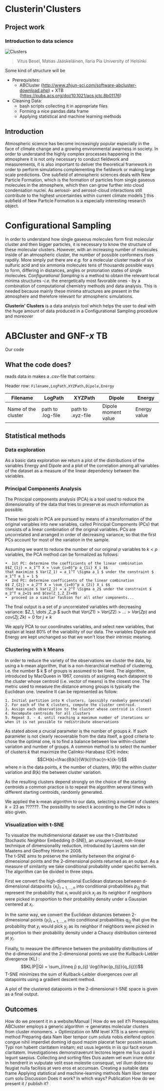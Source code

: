# Clusterin'Clusters

## Project work
### Introduction to data science

![Clusters](Archive/Images/BackgroundMol_crop.png)

>Vitus Besel, Matias Jääskeläinen, Ilaria Pia
University of Helsinki

Some kind of structure will be

- Prerequisites:  
  - ABCluster (http://www.zhjun-sci.com/software-abcluster-download.php) + XTB (https://pubs.acs.org/doi/10.1021/acs.jctc.8b01176)
- Cleaning Data:  
  - bash scripts collecting it in appropriate files  
  - Forming a nice pandas data frame  
  - Applying statistical and machine learning methods  


## Introduction

Atmospheric science has become increasingly popular especially in the face of climate change and a growing environmental awarness in society. In order to understand the highly complex processes happening in the atmosphere it is not only necessary to conduct fieldwork and measurements, it is also important to deliver the theoretical framework in order to perform simulations complementing the fieldwork or making large scale predictions. One subfield of atmospheric sciences deals with New Particle Formation, which is the formation of particles from single gaseous molecules in the atmosphere, which then can grow further into cloud condensation nuclei. As aerosol- and aerosol-cloud interactions still contribute to the highest uncertainties within current climate models [1](https://www.ipcc.ch/report/ar5/wg1/anthropogenic-and-natural-radiative-forcing/) this subfield of New Particle Formation is a especially interesting research object.

# Configurational Sampling

In order to understand how single gaseous molecules form first molecular cluster and then bigger particles, it is necessary to know the structure of these molecular clusters. However, with an increasing number of molecules inside of an atmospheric cluster, the number of possible conformers rises rapdily. More simply put there are *e.g.* for a molecular cluster made of six sulfuric acid and six ammonia molecules tens of thousands possible ways to form, differing in distances, angles or protonation states of single molecules. *Configurational Sampling* is a method to obtain the relevant local minima structures -*i.e.* the energetically most favorable ones - by a combination of computational chemistry methods and data analysis. This is needed because mainly these minima structures are present in the atmosphere and therefore relevant for atmospheric simulations.

**Clusterin' Clusters** is a data analysis tool which helps the user to deal with the huge amount of data produced in a Configurational Sampling procedure and moreover

# ABCluster and GNF-*x* TB

Our code


## What the code does?
reads data in
makes a .csv-file that contains:

Header row: ``` Filename,LogPath,XYZPath,Dipole,Energy ```


| Filename | LogPath | XYZPath | Dipole| Energy |
|------|------|------|------|------|
| Name of the cluster | path to .log-file | path to .xyz-file | Dipole moment value | Energy value |

## Statistical methods

### Data exploration
As a basic data exploration we return a plot of the distributions of the variables Energy and Dipole and a plot of the correlation among all variables of the dataset as a measure of the linear dependency between the variables.

### Principal Components Analysis
The Principal components analysis (PCA) is a tool used to reduce the dimensionality of the data that tries to preserve as much information as possible.    

These two goals in PCA are pursued by means of a transformation of the original variables into new variables, called Principal Components (PCs) that consists of a linear combination of the original variables.
PCs are uncorrelated and arranged in order of decreasing variance, so that the first PCs account for most of the variation in the sample.     

Assuming we want to reduce the number of our original $p$ variables to $k<p$ variables, the PCA method can be formalized as follows:  

    •  1st PC: determine the coefficients of the linear combination 
    $$Z_{1j} = a_1^T X = \sum_{i=0}^p a_{1i} X_i $$ 
    that maximize $ Var(Z_1) = a_1^T \Sigma a_1 $ under the constraint $ a_1^T a_1 = 1 $  
    •  2nd PC: determine coefficients of the linear combination 
    $$ Z_{2j} = a_2^T X = \sum_{i=0}^p a_{2i} X_i $$ 
    that maximize $ Var(Z_2) = a_2^T \Sigma a_2$ under the constraint $ a_2^T a_2=1$ and $Cov(Z_1,Z_2)=0$   
    •  proceed in a similar fashion for all other components...   

The final output is a set of $p$ uncorrelated variables with decreasing variance: $Z_1, \dots ,Z_p $ such that $Var (Z1) > Var (Z2) > \dots > Var (Zp)$ and $cov(Zj ; Zk ) = 0$ for $j \neq k$


We apply PCA to our coordinates variables, and select new variables, that explain at least $80\%$ of the variability of our data. The variables Dipole and Energy are kept unchanged so that we won't lose their intrinsic meaning.

### Clustering with k Means 
In order to reduce the variety of the observations we cluster the data, by using a k-mean algorithm, that is a non-hierarchical method of clustering, i.e. the number $ k $ of groups is assumed to be fixed.
The algorithm, introduced by MacQueen in 1967, consists of assigning each datapoint to the cluster whose centroid (i.e. vector of means) is the closest one.  The metric used to measure the distance among groups is typically the Euclidean one. \newline
It can be represented as follow:

    1. Initial partition into K clusters, (possibly randomly generated)
    2. For each of the K clusters, compute the cluster centroid.
    3. Assign each observation to the cluster whose centroid is closest
    4. Recompute centroids for all clusters
    5. Repeat 3. - 4. until reaching a maximum number of iterations or when it is not possible to redistribute observations


As stated above a crucial parameter is the number of groups $k$. If such parameter is not clearly recoverable from the data itself, a good criteria to chose the optimal one,  is to find a balance between low within-cluster variation and number of groups. A common method is to select the number of clusters $k$ that maximize the Calinksi-Harabasz (CH) index: 
$$CH(k)=\frac{B(k)}{W(k)}\frac{n-k}{k-1}$$
where $n$ is the data points, $k$ the number of clusters, $W(k)$ the within cluster variation and $B(k)$ the between cluster variation. 
  
As the resulting clusters depend strongly on the choice of the starting centroids a common practice is to repeat the algorithm several times with different starting centroids, randomly generated.


We applied the k-mean algorithm to our data, selecting a number of clusters $k=23$ as ??????. The possibility to select k according to the CH index is also given.

### Visualization with t-SNE
To visualize the multidimensional dataset we use the t-Distributed Stochastic Neighbor Embedding (t-SNE), an unsupervised, non-linear technique of dimensionality reduction, introduced by Laurens van der Maatens and Geoffrey Hinton in 2008.   
The t-SNE aims to preserve the similarity between the original d-dimensional points and the 2-dimensional points returned as an output. As a measure of similarity we take conditional probability under specific kernels. 
The algorithm can be divided in three steps.  

First we convert the high-dimensional Euclidean distances between d-dimensional datapoints $\{x_i\}_{i=1,...,n}$ into conditional probabilities $p_{i|j}$ that represent the probability that $x_i$ would pick $x_j$ as its neighbor if neighbors were picked in proportion to their probability density under a Gaussian centered at $x_i$. 

In the same way, we convert the Euclidean distances between 2-dimensional points $\{y_i\}_{i=1,...,n}$ into conditional probabilities $q_{i|j}$ that give the probability that $y_i$ would pick $y_j$ as its neighbor if neighbors were picked in proportion to their probability density under a Chaucy distribution centered at $y_i$. 

Finally, to measure the difference between the probability distributions of the d-dimensional and the 2-dimensional points we use the Kullback-Liebler divergence (KL) :
$$KL(P||Q) = \sum_{i\neq j} p_{ij} \log(\frac{p_{ij}}{q_{ij}})$$
T-SNE minimizes the sum of Kullback-Leibler divergences over all datapoints using a gradient descent method.   

A plot of the clustered datapoints in the 2-dimensional t-SNE space is given as a final output.



## Outcomes

How do we present it in a website/Manual | How do we sell it?i
Prerequisites
ABCluster employs a generic algorithm -> generates molecular clusters from cluster monomers. + Optimization on MM level
XTB is a semi-empiric method
Preparing data
Nam liber tempor cum soluta nobis eleifend option congue nihil imperdiet doming id quod mazim placerat facer possim assum. Typi non habent claritatem insitam; est usus legentis in iis qui facit eorum claritatem. Investigationes demonstraverunt lectores legere me lius quod ii legunt saepius.
Collecting and sorting files
Duis autem vel eum iriure dolor in hendrerit in vulputate velit esse molestie consequat, vel illum dolore eu feugiat nulla facilisis at vero eros et accumsan.
Creating a suitable data frame
Applying statistical and machine-learning methods
Nam liber tempor cum solu
Discussion
Does it work? In which ways?
Publication
How do we present it / publish it?


